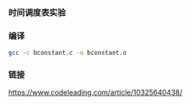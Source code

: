 ### 时间调度表实验


### 编译
```sh
gcc -c bconstant.c -o bconstant.o
```

### 链接
https://www.codeleading.com/article/10325640438/